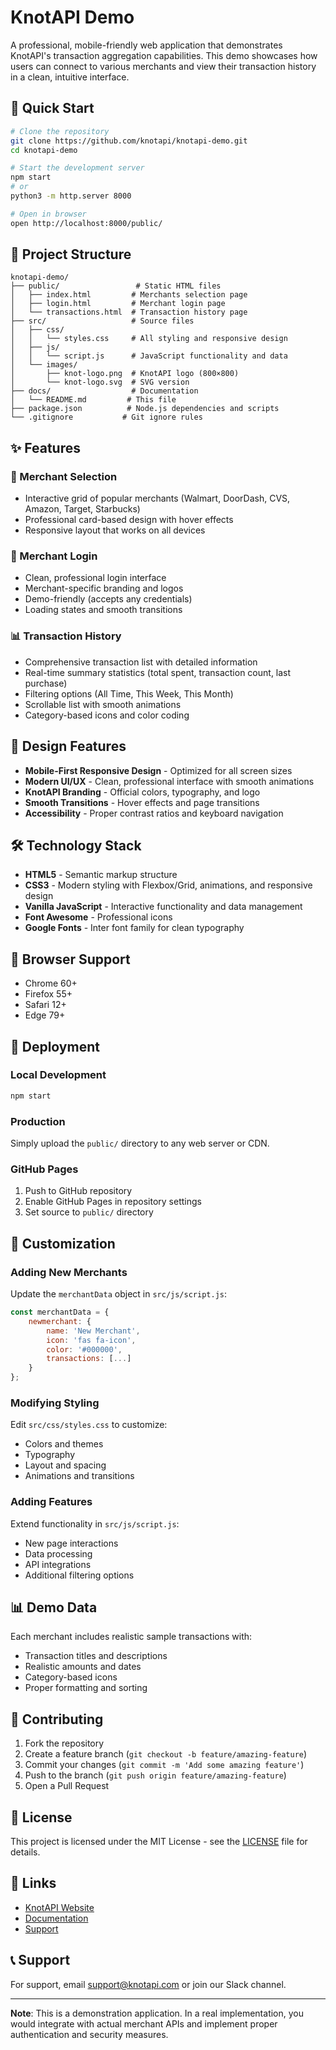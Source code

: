 # KnotAPI Demo

A professional, mobile-friendly web application that demonstrates KnotAPI's transaction aggregation capabilities. This demo showcases how users can connect to various merchants and view their transaction history in a clean, intuitive interface.

## 🚀 Quick Start

```bash
# Clone the repository
git clone https://github.com/knotapi/knotapi-demo.git
cd knotapi-demo

# Start the development server
npm start
# or
python3 -m http.server 8000

# Open in browser
open http://localhost:8000/public/
```

## 📁 Project Structure

```
knotapi-demo/
├── public/                 # Static HTML files
│   ├── index.html         # Merchants selection page
│   ├── login.html         # Merchant login page
│   └── transactions.html  # Transaction history page
├── src/                   # Source files
│   ├── css/
│   │   └── styles.css     # All styling and responsive design
│   ├── js/
│   │   └── script.js      # JavaScript functionality and data
│   └── images/
│       ├── knot-logo.png  # KnotAPI logo (800×800)
│       └── knot-logo.svg  # SVG version
├── docs/                  # Documentation
│   └── README.md         # This file
├── package.json          # Node.js dependencies and scripts
└── .gitignore           # Git ignore rules
```

## ✨ Features

### 🏪 Merchant Selection
- Interactive grid of popular merchants (Walmart, DoorDash, CVS, Amazon, Target, Starbucks)
- Professional card-based design with hover effects
- Responsive layout that works on all devices

### 🔐 Merchant Login
- Clean, professional login interface
- Merchant-specific branding and logos
- Demo-friendly (accepts any credentials)
- Loading states and smooth transitions

### 📊 Transaction History
- Comprehensive transaction list with detailed information
- Real-time summary statistics (total spent, transaction count, last purchase)
- Filtering options (All Time, This Week, This Month)
- Scrollable list with smooth animations
- Category-based icons and color coding

## 🎨 Design Features

- **Mobile-First Responsive Design** - Optimized for all screen sizes
- **Modern UI/UX** - Clean, professional interface with smooth animations
- **KnotAPI Branding** - Official colors, typography, and logo
- **Smooth Transitions** - Hover effects and page transitions
- **Accessibility** - Proper contrast ratios and keyboard navigation

## 🛠 Technology Stack

- **HTML5** - Semantic markup structure
- **CSS3** - Modern styling with Flexbox/Grid, animations, and responsive design
- **Vanilla JavaScript** - Interactive functionality and data management
- **Font Awesome** - Professional icons
- **Google Fonts** - Inter font family for clean typography

## 📱 Browser Support

- Chrome 60+
- Firefox 55+
- Safari 12+
- Edge 79+

## 🚀 Deployment

### Local Development
```bash
npm start
```

### Production
Simply upload the `public/` directory to any web server or CDN.

### GitHub Pages
1. Push to GitHub repository
2. Enable GitHub Pages in repository settings
3. Set source to `public/` directory

## 🔧 Customization

### Adding New Merchants
Update the `merchantData` object in `src/js/script.js`:

```javascript
const merchantData = {
    newmerchant: {
        name: 'New Merchant',
        icon: 'fas fa-icon',
        color: '#000000',
        transactions: [...]
    }
};
```

### Modifying Styling
Edit `src/css/styles.css` to customize:
- Colors and themes
- Typography
- Layout and spacing
- Animations and transitions

### Adding Features
Extend functionality in `src/js/script.js`:
- New page interactions
- Data processing
- API integrations
- Additional filtering options

## 📊 Demo Data

Each merchant includes realistic sample transactions with:
- Transaction titles and descriptions
- Realistic amounts and dates
- Category-based icons
- Proper formatting and sorting

## 🤝 Contributing

1. Fork the repository
2. Create a feature branch (`git checkout -b feature/amazing-feature`)
3. Commit your changes (`git commit -m 'Add some amazing feature'`)
4. Push to the branch (`git push origin feature/amazing-feature`)
5. Open a Pull Request

## 📄 License

This project is licensed under the MIT License - see the [LICENSE](LICENSE) file for details.

## 🔗 Links

- [KnotAPI Website](https://www.knotapi.com)
- [Documentation](https://docs.knotapi.com)
- [Support](https://support.knotapi.com)

## 📞 Support

For support, email support@knotapi.com or join our Slack channel.

---

**Note**: This is a demonstration application. In a real implementation, you would integrate with actual merchant APIs and implement proper authentication and security measures.
